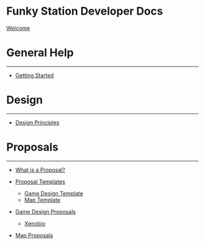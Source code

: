 Funky Station Developer Docs
=====================

[Welcome](index.md)

General Help
====

---
- [Getting Started](contributing/getting-started.md)

Design
===============

---

- [Design Principles](design/design-principles.md)

Proposals
===============

---

- [What is a Proposal?](design/what-is-a-proposal.md)

- [Proposal Templates]()
  - [Game Design Template](design/template.md)
  - [Map Template](design/maps/template.md)

- [Game Design Proposals]()
  - [Xenobio](design-proposals/xenobio.md) 

- [Map Proposals]()